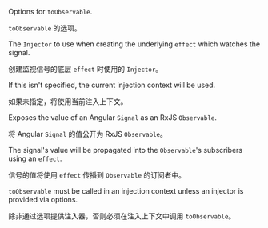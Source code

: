 Options for `toObservable`.

`toObservable` 的选项。

The `Injector` to use when creating the underlying `effect` which watches the signal.

创建监视信号的底层 `effect` 时使用的 `Injector`。

If this isn't specified, the current injection context will be used.

如果未指定，将使用当前注入上下文。

Exposes the value of an Angular `Signal` as an RxJS `Observable`.

将 Angular `Signal` 的值公开为 RxJS `Observable`。

The signal's value will be propagated into the `Observable`'s subscribers using an `effect`.

信号的值将使用 `effect` 传播到 `Observable` 的订阅者中。

`toObservable` must be called in an injection context unless an injector is provided via options.

除非通过选项提供注入器，否则必须在注入上下文中调用 `toObservable`。